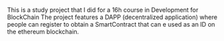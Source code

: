 This is a study project that I did for a 16h course in Development for BlockChain
The project features a DAPP (decentralized application) where people can register to obtain a SmartContract that can e used as an ID on the ethereum blockchain.
